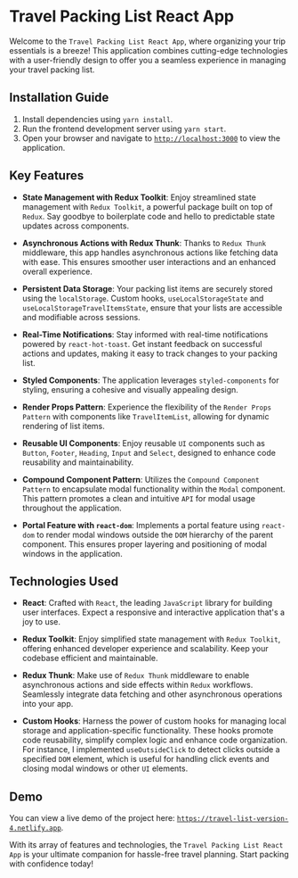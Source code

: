# Travel Packing List React App

Welcome to the `Travel Packing List React App`, where organizing your trip essentials is a breeze! This application combines cutting-edge technologies with a user-friendly design to offer you a seamless experience in managing your travel packing list.

## Installation Guide

1. Install dependencies using `yarn install`.
2. Run the frontend development server using `yarn start`.
3. Open your browser and navigate to <a href="http://localhost:3000">`http://localhost:3000`</a> to view the application.

## Key Features

- **State Management with Redux Toolkit**: Enjoy streamlined state management with `Redux Toolkit`, a powerful package built on top of `Redux`. Say goodbye to boilerplate code and hello to predictable state updates across components.

- **Asynchronous Actions with Redux Thunk**: Thanks to `Redux Thunk` middleware, this app handles asynchronous actions like fetching data with ease. This ensures smoother user interactions and an enhanced overall experience.

- **Persistent Data Storage**: Your packing list items are securely stored using the `localStorage`. Custom hooks, `useLocalStorageState` and `useLocalStorageTravelItemsState`, ensure that your lists are accessible and modifiable across sessions.

- **Real-Time Notifications**: Stay informed with real-time notifications powered by `react-hot-toast`. Get instant feedback on successful actions and updates, making it easy to track changes to your packing list.

- **Styled Components**: The application leverages `styled-components` for styling, ensuring a cohesive and visually appealing design.

- **Render Props Pattern**: Experience the flexibility of the `Render Props Pattern` with components like `TravelItemList`, allowing for dynamic rendering of list items.

- **Reusable UI Components**: Enjoy reusable `UI` components such as `Button`, `Footer`, `Heading`, `Input` and `Select`, designed to enhance code reusability and maintainability.

- **Compound Component Pattern**: Utilizes the `Compound Component Pattern` to encapsulate modal functionality within the `Modal` component. This pattern promotes a clean and intuitive `API` for modal usage throughout the application.

- **Portal Feature with `react-dom`**: Implements a portal feature using `react-dom` to render modal windows outside the `DOM` hierarchy of the parent component. This ensures proper layering and positioning of modal windows in the application.

## Technologies Used

- **React**: Crafted with `React`, the leading `JavaScript` library for building user interfaces. Expect a responsive and interactive application that's a joy to use.

- **Redux Toolkit**: Enjoy simplified state management with `Redux Toolkit`, offering enhanced developer experience and scalability. Keep your codebase efficient and maintainable.

- **Redux Thunk**: Make use of `Redux Thunk` middleware to enable asynchronous actions and side effects within `Redux` workflows. Seamlessly integrate data fetching and other asynchronous operations into your app.

- **Custom Hooks**: Harness the power of custom hooks for managing local storage and application-specific functionality. These hooks promote code reusability, simplify complex logic and enhance code organization. For instance, I implemented `useOutsideClick` to detect clicks outside a specified `DOM` element, which is useful for handling click events and closing modal windows or other `UI` elements.

## Demo

You can view a live demo of the project here: <a href="https://travel-list-version-4.netlify.app">`https://travel-list-version-4.netlify.app`</a>.

With its array of features and technologies, the `Travel Packing List React App` is your ultimate companion for hassle-free travel planning. Start packing with confidence today!
